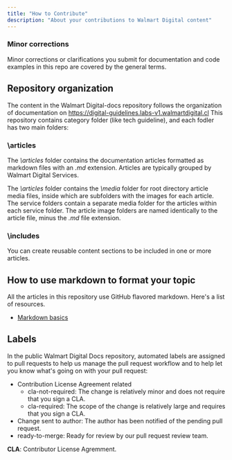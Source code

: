 ```yaml
---
title: "How to Contribute"
description: "About your contributions to Walmart Digital content"
---
```


### Minor corrections
Minor corrections or clarifications you submit for documentation and code examples in this repo are covered by the general terms.


## Repository organization
The content in the Walmart Digital-docs repository follows the organization of documentation on https://digital-guidelines.labs-v1.walmartdigital.cl This repository contains category folder (like tech guideline), and each fodler has
two main folders:

### \articles
The *\articles* folder contains the documentation articles formatted as markdown files with an *.md* extension. Articles are typically grouped by Walmart Digital Services.

The *\articles* folder contains the *\media* folder for root directory article media files, inside which are subfolders with the images for each article.  The service folders contain a separate media folder for the articles within each service folder. The article image folders are named identically to the article file, minus the *.md* file extension.

### \includes
You can create reusable content sections to be included in one or more articles. 

## How to use markdown to format your topic
All the articles in this repository use GitHub flavored markdown.  Here's a list of resources.

* [Markdown basics](https://help.github.com/articles/markdown-basics/)


## Labels
In the public Walmart Digital Docs repository, automated labels are assigned to pull requests to help us manage the pull request workflow and to help let you know what's going on with your pull request:

* Contribution License Agreement related
  * cla-not-required: The change is relatively minor and does not require that you sign a CLA.
  * cla-required: The scope of the change is relatively large and requires that you sign a CLA.
* Change sent to author: The author has been notified of the pending pull request.
* ready-to-merge: Ready for review by our pull request review team.

**CLA**: Contributor License Agremment.